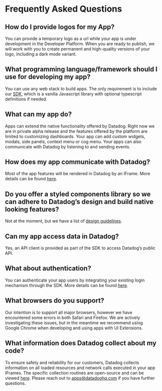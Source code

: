 # Frequently Asked Questions

## How do I provide logos for my App?

You can provide a temporary logo as a url while your app is under development in the Developer Platform. When you are ready to publish, we will work with you to create permanent and high-quality versions of your logo, including a dark mode variant.

## What programming language/framework should I use for developing my app?

You can use any web stack to build apps. The only requirement is to include our [SDK](https://github.com/DataDog/ui-extensions-sdk), which is a vanilla Javascript library with optional typescript definitions if needed.

## What can my app do?

Apps can extend the native functionality offered by Datadog. Right now we are in private alpha release and the features offered by the platform are limited to customizing dashboards. Your app can add custom widgets, modals, side panels, context menu or cog menu. Your apps can also communicate with Datadog by listening to and sending events.

## How does my app communicate with Datadog?

Most of the app features will be rendered in Datadog by an IFrame. More details can be found [here](./programming-model.md).

## Do you offer a styled components library so we can adhere to Datadog’s design and build native looking features?

Not at the moment, but we have a list of [design guidelines](./ui-extensions-design-guidelines.md).

## Can my app access data in Datadog?

Yes, an API client is provided as part of the SDK to access Datadog’s public API.

## What about authentication?

You can authenticate your app users by integrating your existing login mechanism through the SDK. More details can be found [here](./programming-model.md#authentication).

## What browsers do you support?

Our intention is to support all major browsers, however we have encountered some errors in both Safari and Firefox. We are actively investigating these issues, but in the meantime we recommend using Google Chrome when developing and using apps with UI Extensions.

## What information does Datadog collect about my code?

To ensure safety and reliability for our customers, Datadog collects information on all loaded resources and network calls executed in your app IFrames. The specific collection routines are open-source and can be viewed [here](https://github.com/DataDog/apps/tree/master/packages/ui-extensions-sdk/src/utils/security.ts). Please reach out to <apps@datadoghq.com> if you have further questions.